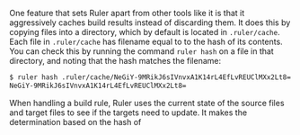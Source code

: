 One feature that sets Ruler apart from other tools like it is that it aggressively caches build results instead of discarding them.  It does this by copying files into a directory, which by default is located in `.ruler/cache`.  Each file in `.ruler/cache` has filename equal to to the hash of its contents.  You can check this by running the command `ruler hash` on a file in that directory, and noting that the hash matches the filename:

```sh
$ ruler hash .ruler/cache/NeGiY-9MRikJ6sIVnvxA1K14rL4EfLvREUClMXx2Lt8=
NeGiY-9MRikJ6sIVnvxA1K14rL4EfLvREUClMXx2Lt8=
```

When handling a build rule, Ruler uses the current state of the source files and target files to see if the targets need to update.  It makes the determination based on the hash of 